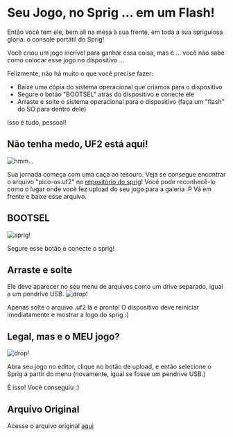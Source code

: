 # Seu Jogo, no Sprig ... em um Flash!

Então você tem ele, bem ali na mesa à sua frente, em toda a sua spriguiosa glória: o console portátil do Sprig!

Você criou um jogo incrível para ganhar essa coisa, mas é ... você não sabe como colocar esse jogo no dispositivo ... 

Felizmente, não há muito o que você precise fazer:
- Baixe uma cópia do sistema operacional que criamos para o dispositivo
- Segure o botão "BOOTSEL" atrás do dispositivo e conecte ele
- Arraste e solte o sistema operacional para o dispositivo (faça um "flash" do SO para dentro dele)

Isso é tudo, pessoal!

## Não tenha medo, UF2 está aqui!
![hmm...](assets/wheres_waldo_uf2.png)

Sua jornada começa com uma caça ao tesouro.
Veja se consegue encontrar o arquivo "pico-os.uf2" no [repositório do sprig](https://github.com/hackclub/sprig)!
Você pode reconhecê-lo como o lugar onde você fez upload do seu jogo para a galeria :P
Vá em frente e baixe esse arquivo.

## BOOTSEL
![sprig!](assets/sprig.png)

Segure esse botão e conecte o sprig!

## Arraste e solte
Ele deve aparecer no seu menu de arquivos como um drive separado, igual a um pendrive USB.
![drop!](assets/drag_n_drop.png)

Apenas solte o arquivo .uf2 lá e pronto! O dispositivo deve reiniciar imediatamente e mostrar a logo do sprig :)

## Legal, mas e o MEU jogo?
![drop!](https://cloud-7fl999odl-hack-club-bot.vercel.app/0screenshot3.png)

Abra seu jogo no editor, clique no botão de upload, e então selecione o Sprig a partir do menu (novamente, igual se fosse um pendrive USB.)

É isso! Você conseguiu :)

## Arquivo Original

Acesse o arquivo original [aqui](https://github.com/hackclub/sprig/blob/main/UPLOAD.md)
